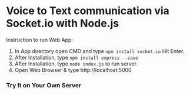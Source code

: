 # Voice to Text communication via Socket.io with Node.js

Instruction to run Web App:

1. In App directory open CMD and type `npm install socket.io` Hit Enter.
2. After Installation, type `npm install express --save`
3. After Installation, type `node index.js` to run server. 
4. Open Web Browser & type http://localhost:5000

### Try It on Your Own Server



